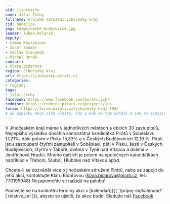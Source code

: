 ```yaml
---
uid: jiznicechy
name: Jižní Čechy
fullname: Krajské sdružení Jihočeský kraj
cid: budejice
img: teams/ceske-budejovice.jpg
leader: lukas.kolarik
deputy:
- Simon Kostadinov
- Josef Soumar
- Václav Klecanda
- Michal Horák
contact:
- klara.bidarova
region: Jihočeský kraj
url: https://jihocesky.pirati.cz
categories:
- regiony
tags:
- jižní-čechy
facebook: https://www.facebook.com/pirati.jck/
redmine: https://redmine.pirati.cz/projects/jck
forum: https://forum.pirati.cz/jihocesky-kraj-f90/
# do popisku akce níže vložte, kdy a kde se tým schází a jak se zapojit
---
```


V Jihočeském kraji máme v jednotlivých městech a obcích 30 zastupitelů, Nejlepšího výsledku dosáhla samostatná kandidátka Pirátů v Soběslavi: 17,21%, dále potom v Písku 15,33% a v Českých Budějovicích 12,19 %. Piráti jsou zastoupeni čtyřmi zastupiteli v Soběslavi, pěti v Písku, šesti v Českých Budějovicích, čtyřmi v Táboře, dvěma v Týně nad Vltavou a dvěma v Jindřichově Hradci. Mnoho dalších je potom na společných kandidátkách například v Třeboni, Srubci, Hluboké nad Vltavou apod.
 
Chcete-li se dozvědět více o jihočeském sdružení Pirátů, nebo se zapojit do jeho akcí, kontaktujte Kláru Bidařovou (klara.bidarova@pirati.cz, tel.: 770199948) Nezapomeňte se [nalodit](https://nalodeni.pirati.cz/) na palubu!

Podívejte se na konkrétní termíny akcí v [kalendáři]({{ '/pripoj-se/kalendar/' | relative_url }}),
abyste se ujistili, že akce bude. Sledujte náš [Facebook](https://www.facebook.com/pg/pirati.jck/events/)
